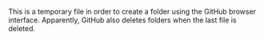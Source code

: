 This is a temporary file in order to create a folder using the GitHub browser interface. Apparently, GitHub also deletes folders when the last file is deleted.
